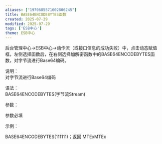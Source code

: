 ```yaml
---
aliases: ["1970685571602806245"]
title: BASE64ENCODEBYTES函数
created: 2025-07-29
modified: 2025-07-29
tags: ['ESB中心']
theme: ESB中心
---
```


后台管理中心->ESB中心->动作流（或接口信息的成功失败）中，点击动态赋值框，左侧选择函数后，在右侧选择加解密函数中的BASE64ENCODEBYTES函数，对字节流进行Base64编码。

说明：  
对字节流进行Base64编码

语法：  
BASE64ENCODEBYTES(字节流Stream)  

参数：

参数必填

示例：

BASE64ENCODEBYTES(111111)；返回 MTExMTEx